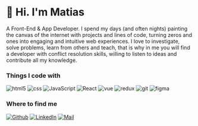 # 👋 Hi. I'm Matias

<p>A Front-End & App Developer. I spend my days (and often nights) painting the canvas of the internet with projects and lines of code, turning zeros and ones into engaging and intuitive web experiences. I love to investigate, solve problems, learn from others and teach, that is why in me you will find a developer with conflict resolution skills, willing to listen to ideas and contribute all my knowledge.</p>

<h3>Things I code with</h3>
<p>
  <img alt="html5" src="https://img.shields.io/badge/-HTML5-E34F26?style=flat-square&logo=html5&logoColor=white" />
  <img alt="css" src="https://img.shields.io/badge/-CSS-1572B6?style=flat-square&logo=CSS3&logoColor=white" />
  <img alt="JavaScript" src="https://img.shields.io/badge/-JavaScript-000000?style=flat-square&logo=JavaScript&logoColor=F7DF1E" />
  <img alt="React" src="https://img.shields.io/badge/-React-45b8d8?style=flat-square&logo=react&logoColor=white" />
  <img alt="vue" src="https://img.shields.io/badge/-Vue.js-4FC08D?style=flat-square&logo=vue.js&logoColor=white" /> 
  <img alt="redux" src="https://img.shields.io/badge/-Redux-764ABC?style=flat-square&logo=redux&logoColor=white" />
  <img alt="git" src="https://img.shields.io/badge/-Git-F05032?style=flat-square&logo=git&logoColor=white" />
  <img alt="figma" src="https://img.shields.io/badge/-Figma-F24E1E?style=flat-square&logo=figma&logoColor=white" />
</p>

<h3>Where to find me</h3>
<p><a href="https://assaffmatias.vercel.app/" target="_blank"><img alt="Github" src="https://img.shields.io/badge/Portfolio-%2312100E.svg?&style=for-the-badge&logo=SmugMug&logoColor=white" /></a>
  <a href="https://www.linkedin.com/in/assaffmatias/" target="_blank"><img alt="LinkedIn" src="https://img.shields.io/badge/linkedin-%230077B5.svg?&style=for-the-badge&logo=linkedin&logoColor=white" /></a>
  <a href="mailto:matias.assaff98@gmail.com" target="_blank"><img alt="Mail" src="https://img.shields.io/badge/Mail-005FF9.svg?&style=for-the-badge&logo=Mail.ru&logoColor=white" /></a> 
</p>
